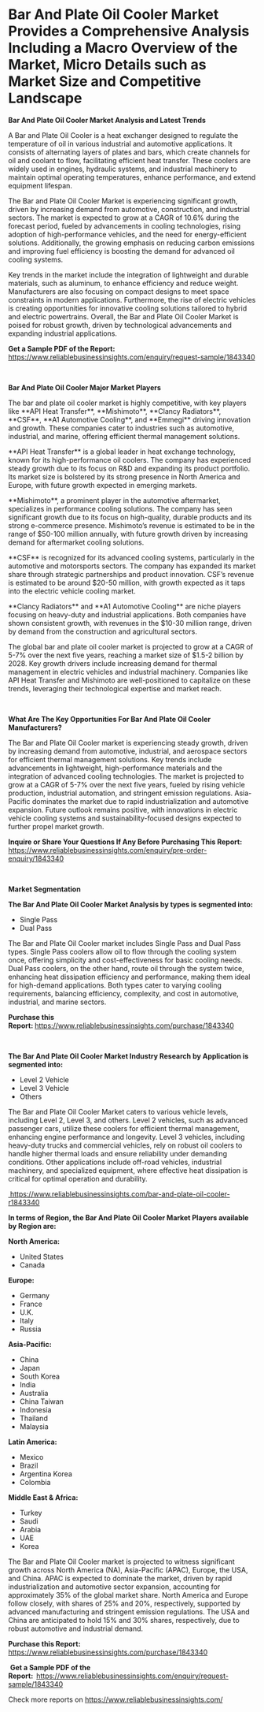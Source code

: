 <p><h1>Bar And Plate Oil Cooler Market Provides a Comprehensive Analysis Including a Macro Overview of the Market, Micro Details such as Market Size and Competitive Landscape</h1></p><p><strong>Bar And Plate Oil Cooler Market Analysis and Latest Trends</strong></p>
<p><p>A Bar and Plate Oil Cooler is a heat exchanger designed to regulate the temperature of oil in various industrial and automotive applications. It consists of alternating layers of plates and bars, which create channels for oil and coolant to flow, facilitating efficient heat transfer. These coolers are widely used in engines, hydraulic systems, and industrial machinery to maintain optimal operating temperatures, enhance performance, and extend equipment lifespan.</p><p>The Bar and Plate Oil Cooler Market is experiencing significant growth, driven by increasing demand from automotive, construction, and industrial sectors. The market is expected to grow at a CAGR of 10.6% during the forecast period, fueled by advancements in cooling technologies, rising adoption of high-performance vehicles, and the need for energy-efficient solutions. Additionally, the growing emphasis on reducing carbon emissions and improving fuel efficiency is boosting the demand for advanced oil cooling systems.</p><p>Key trends in the market include the integration of lightweight and durable materials, such as aluminum, to enhance efficiency and reduce weight. Manufacturers are also focusing on compact designs to meet space constraints in modern applications. Furthermore, the rise of electric vehicles is creating opportunities for innovative cooling solutions tailored to hybrid and electric powertrains. Overall, the Bar and Plate Oil Cooler Market is poised for robust growth, driven by technological advancements and expanding industrial applications.</p></p>
<p><strong>Get a Sample PDF of the Report:&nbsp;</strong> <a href="https://www.reliablebusinessinsights.com/enquiry/request-sample/1843340?utm_campaign=101&utm_medium=2&utm_source=Github&utm_content=ia&utm_term=23012025&utm_id=bar-and-plate-oil-cooler">https://www.reliablebusinessinsights.com/enquiry/request-sample/1843340</a></p>
<p>&nbsp;</p>
<p><strong>Bar And Plate Oil Cooler Major Market Players</strong></p>
<p><p>The bar and plate oil cooler market is highly competitive, with key players like **API Heat Transfer**, **Mishimoto**, **Clancy Radiators**, **CSF**, **A1 Automotive Cooling**, and **Emmegi** driving innovation and growth. These companies cater to industries such as automotive, industrial, and marine, offering efficient thermal management solutions.</p><p>**API Heat Transfer** is a global leader in heat exchange technology, known for its high-performance oil coolers. The company has experienced steady growth due to its focus on R&D and expanding its product portfolio. Its market size is bolstered by its strong presence in North America and Europe, with future growth expected in emerging markets.</p><p>**Mishimoto**, a prominent player in the automotive aftermarket, specializes in performance cooling solutions. The company has seen significant growth due to its focus on high-quality, durable products and its strong e-commerce presence. Mishimoto’s revenue is estimated to be in the range of $50-100 million annually, with future growth driven by increasing demand for aftermarket cooling solutions.</p><p>**CSF** is recognized for its advanced cooling systems, particularly in the automotive and motorsports sectors. The company has expanded its market share through strategic partnerships and product innovation. CSF’s revenue is estimated to be around $20-50 million, with growth expected as it taps into the electric vehicle cooling market.</p><p>**Clancy Radiators** and **A1 Automotive Cooling** are niche players focusing on heavy-duty and industrial applications. Both companies have shown consistent growth, with revenues in the $10-30 million range, driven by demand from the construction and agricultural sectors.</p><p>The global bar and plate oil cooler market is projected to grow at a CAGR of 5-7% over the next five years, reaching a market size of $1.5-2 billion by 2028. Key growth drivers include increasing demand for thermal management in electric vehicles and industrial machinery. Companies like API Heat Transfer and Mishimoto are well-positioned to capitalize on these trends, leveraging their technological expertise and market reach.</p></p>
<p>&nbsp;</p>
<p><strong>What Are The Key Opportunities For Bar And Plate Oil Cooler Manufacturers?</strong></p>
<p><p>The Bar and Plate Oil Cooler market is experiencing steady growth, driven by increasing demand from automotive, industrial, and aerospace sectors for efficient thermal management solutions. Key trends include advancements in lightweight, high-performance materials and the integration of advanced cooling technologies. The market is projected to grow at a CAGR of 5-7% over the next five years, fueled by rising vehicle production, industrial automation, and stringent emission regulations. Asia-Pacific dominates the market due to rapid industrialization and automotive expansion. Future outlook remains positive, with innovations in electric vehicle cooling systems and sustainability-focused designs expected to further propel market growth.</p></p>
<p><strong>Inquire or Share Your Questions If Any Before Purchasing This Report:</strong> <a href="https://www.reliablebusinessinsights.com/enquiry/pre-order-enquiry/1843340?utm_campaign=101&utm_medium=2&utm_source=Github&utm_content=ia&utm_term=23012025&utm_id=bar-and-plate-oil-cooler">https://www.reliablebusinessinsights.com/enquiry/pre-order-enquiry/1843340</a></p>
<p>&nbsp;</p>
<p><strong>Market Segmentation</strong></p>
<p><strong>The Bar And Plate Oil Cooler Market Analysis by types is segmented into:</strong></p>
<p><ul><li>Single Pass</li><li>Dual Pass</li></ul></p>
<p><p>The Bar and Plate Oil Cooler market includes Single Pass and Dual Pass types. Single Pass coolers allow oil to flow through the cooling system once, offering simplicity and cost-effectiveness for basic cooling needs. Dual Pass coolers, on the other hand, route oil through the system twice, enhancing heat dissipation efficiency and performance, making them ideal for high-demand applications. Both types cater to varying cooling requirements, balancing efficiency, complexity, and cost in automotive, industrial, and marine sectors.</p></p>
<p><strong>Purchase this Report:&nbsp;</strong><a href="https://www.reliablebusinessinsights.com/purchase/1843340?utm_campaign=101&utm_medium=2&utm_source=Github&utm_content=ia&utm_term=23012025&utm_id=bar-and-plate-oil-cooler">https://www.reliablebusinessinsights.com/purchase/1843340</a></p>
<p>&nbsp;</p>
<p><strong>The Bar And Plate Oil Cooler Market Industry Research by Application is segmented into:</strong></p>
<p><ul><li>Level 2 Vehicle</li><li>Level 3 Vehicle</li><li>Others</li></ul></p>
<p><p>The Bar and Plate Oil Cooler Market caters to various vehicle levels, including Level 2, Level 3, and others. Level 2 vehicles, such as advanced passenger cars, utilize these coolers for efficient thermal management, enhancing engine performance and longevity. Level 3 vehicles, including heavy-duty trucks and commercial vehicles, rely on robust oil coolers to handle higher thermal loads and ensure reliability under demanding conditions. Other applications include off-road vehicles, industrial machinery, and specialized equipment, where effective heat dissipation is critical for optimal operation and durability.</p></p>
<p><a href="https://www.reliablebusinessinsights.com/bar-and-plate-oil-cooler-r1843340?utm_campaign=101&utm_medium=2&utm_source=Github&utm_content=ia&utm_term=23012025&utm_id=bar-and-plate-oil-cooler">&nbsp;https://www.reliablebusinessinsights.com/bar-and-plate-oil-cooler-r1843340</a></p>
<p><strong>In terms of Region, the Bar And Plate Oil Cooler Market Players available by Region are:</strong></p>
<p>
    <p> <strong> North America: </strong>
        <ul>
            <li>United States</li>
            <li>Canada</li>
        </ul>
        </p> 
    <p> <strong> Europe: </strong>
        <ul>
            <li>Germany</li>
            <li>France</li>
            <li>U.K.</li>
            <li>Italy</li>
            <li>Russia</li>
        </ul>
        </p> 
    <p> <strong> Asia-Pacific: </strong>
        <ul>
            <li>China</li>
            <li>Japan</li>
            <li>South Korea</li>
            <li>India</li>
            <li>Australia</li>
            <li>China Taiwan</li>
            <li>Indonesia</li>
            <li>Thailand</li>
            <li>Malaysia</li>
        </ul>
        </p> 
    <p> <strong> Latin America: </strong>
        <ul>
            <li>Mexico</li>
            <li>Brazil</li>
            <li>Argentina Korea</li>
            <li>Colombia</li>
        </ul>
        </p> 
    <p> <strong> Middle East & Africa: </strong>
        <ul>
            <li>Turkey</li>
            <li>Saudi</li>
            <li>Arabia</li>
            <li>UAE</li>
            <li>Korea</li>
        </ul>
    </p>
    </p>
<p><p>The Bar and Plate Oil Cooler market is projected to witness significant growth across North America (NA), Asia-Pacific (APAC), Europe, the USA, and China. APAC is expected to dominate the market, driven by rapid industrialization and automotive sector expansion, accounting for approximately 35% of the global market share. North America and Europe follow closely, with shares of 25% and 20%, respectively, supported by advanced manufacturing and stringent emission regulations. The USA and China are anticipated to hold 15% and 30% shares, respectively, due to robust automotive and industrial demand.</p></p>
<p><strong>Purchase this Report: </strong><a href="https://www.reliablebusinessinsights.com/purchase/1843340?utm_campaign=101&utm_medium=2&utm_source=Github&utm_content=ia&utm_term=23012025&utm_id=bar-and-plate-oil-cooler">https://www.reliablebusinessinsights.com/purchase/1843340</a></p>
<p>&nbsp;<strong>Get a Sample PDF of the Report:&nbsp;&nbsp;</strong><a href="https://www.reliablebusinessinsights.com/enquiry/request-sample/1843340?utm_campaign=101&utm_medium=2&utm_source=Github&utm_content=ia&utm_term=23012025&utm_id=bar-and-plate-oil-cooler">https://www.reliablebusinessinsights.com/enquiry/request-sample/1843340</a></p>
<p><strong></strong></p>
<p>Check more reports on <a href="https://www.reliablebusinessinsights.com/?utm_campaign=101&utm_medium=2&utm_source=Github&utm_content=ia&utm_term=23012025&utm_id=bar-and-plate-oil-cooler">https://www.reliablebusinessinsights.com/</a></p>